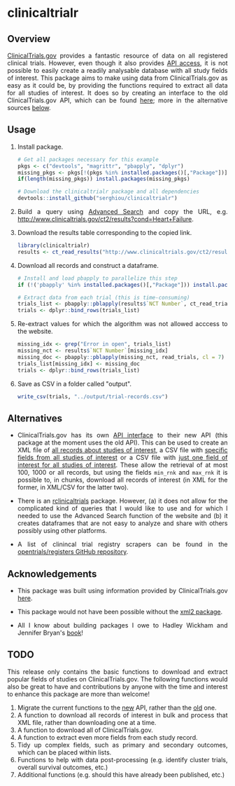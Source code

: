 # clinicaltrialr

<div align="justify">

## Overview

[ClinicalTrials.gov](https://www.clinicaltrials.gov/) provides a fantastic resource of data on all registered clinical trials. However, even though it also provides [API access](https://www.clinicaltrials.gov/ct2/resources/download), it is not possible to easily create a readily analysable database with all study fields of interest. This package aims to make using data from ClinicalTrials.gov as easy as it could be, by providing the functions required to extract all data for all studies of interest. It does so by creating an interface to the old ClinicalTrials.gov API, which can be found [here](https://www.clinicaltrials.gov/ct2/resources/download); more in the alternative sources [below](#Alternatives).


## Usage

1. Install package.

    ```r
    # Get all packages necessary for this example
    pkgs <- c("devtools", "magrittr", "pbapply", "dplyr")
    missing_pkgs <- pkgs[!(pkgs %in% installed.packages()[,"Package"])]
    if(length(missing_pkgs)) install.packages(missing_pkgs)
    
    # Download the clinicaltrialr package and all dependencies
    devtools::install_github("serghiou/clinicaltrialr")
    ```

2. Build a query using [Advanced Search](https://www.clinicaltrials.gov/ct2/search/advanced?cond=&term=&cntry=&state=&city=&dist=) and copy the URL, e.g. http://www.clinicaltrials.gov/ct2/results?cond=Heart+Failure.

3. Download the results table corresponding to the copied link.

    ```r
    library(clinicaltrialr)
    results <- ct_read_results("http://www.clinicaltrials.gov/ct2/results?cond=Heart+Failure")
    ```

4. Download all records and construct a dataframe.

    ```r
    # Install and load pbapply to parallelize this step
    if (!('pbapply' %in% installed.packages()[,"Package"])) install.packages("pbapply")
    
    # Extract data from each trial (this is time-consuming)
    trials_list <- pbapply::pblapply(results$`NCT Number`, ct_read_trial, cl = 7)
    trials <- dplyr::bind_rows(trials_list)
    ```

5. Re-extract values for which the algorithm was not allowed acccess to the website.

    ```r
    missing_idx <- grep("Error in open", trials_list)
    missing_nct <- results$`NCT Number`[missing_idx]
    missing_doc <- pbapply::pblapply(missing_nct, read_trials, cl = 7)
    trials_list[missing_idx] <- missing_doc
    trials <- dplyr::bind_rows(trials_list)
    ```

6. Save as CSV in a folder called "output".

    ```r
    write_csv(trials, "../output/trial-records.csv")
    ```


## Alternatives

* ClinicalTrials.gov has its own [API interface](https://clinicaltrials.gov/api/gui) to their new API (this package at the moment uses the old API). This can be used to create an XML file of [all records about studies of interest](https://clinicaltrials.gov/api/gui/demo/simple_full_study), a CSV file with [specific fields from all studies of interest](https://clinicaltrials.gov/api/gui/demo/simple_study_fields) or a CSV file with [just one field of interest for all studies of interest](https://clinicaltrials.gov/api/gui/demo/simple_field_values). These allow the retrieval of at most 100, 1000 or all records, but using the fields `min_rnk` and `max_rnk` it is possible to, in chunks, download all records of interest (in XML for the former, in XML/CSV for the latter two).

* There is an [rclinicaltrials](https://github.com/sachsmc/rclinicaltrials) package. However, (a) it does not allow for the complicated kind of queries that I would like to use and for which I needed to use the Advanced Search function of the website and (b) it creates dataframes that are not easy to analyze and share with others possibly using other platforms.

* A list of clinincal trial registry scrapers can be found in the [opentrials/registers GitHub repository](https://github.com/opentrials/registers).


## Acknowledgements

* This package was built using information provided by ClinicalTrials.gov [here](https://www.clinicaltrials.gov/ct2/resources/download).

* This package would not have been possible without the [xml2 package](https://github.com/r-lib/xml2).

* All I know about building packages I owe to Hadley Wickham and Jennifer Bryan's [book](https://r-pkgs.org/)!


## TODO

This release only contains the basic functions to download and extract popular fields of studies on ClinicalTrials.gov. The following functions would also be great to have and contributions by anyone with the time and interest to enhance this package are more than welcome!

1. Migrate the current functions to the [new](https://clinicaltrials.gov/api/gui/home) API, rather than the [old](https://www.clinicaltrials.gov/ct2/resources/download) one.
2. A function to download all records of interest in bulk and process that XML file, rather than downloading one at a time.
3. A function to download all of ClinicalTrials.gov.
4. A function to extract even more fields from each study record.
5. Tidy up complex fields, such as primary and secondary outcomes, which can be placed within lists.
6. Functions to help with data post-processing (e.g. identify cluster trials, overall survival outcomes, etc.)
7. Additional functions (e.g. should this have already been published, etc.)

</div>
